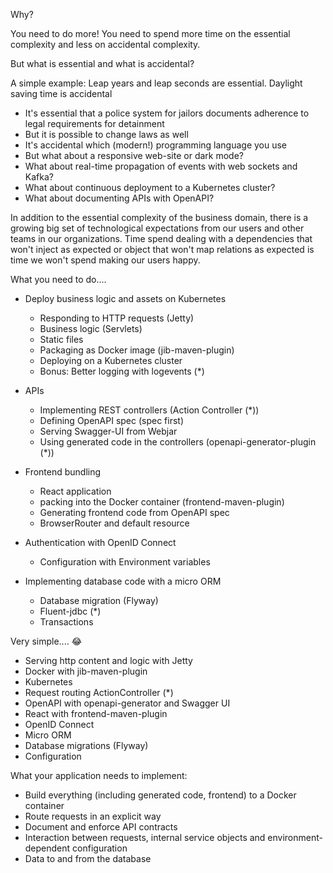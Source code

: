 Why?

You need to do more! You need to spend more time on the essential complexity and less on accidental complexity.

But what is essential and what is accidental?

A simple example: Leap years and leap seconds are essential. Daylight saving time is accidental

* It's essential that a police system for jailors documents adherence to legal requirements for detainment
* But it is possible to change laws as well
* It's accidental which (modern!) programming language you use
* But what about a responsive web-site or dark mode?
* What about real-time propagation of events with web sockets and Kafka?
* What about continuous deployment to a Kubernetes cluster?
* What about documenting APIs with OpenAPI?

In addition to the essential complexity of the business domain, there is a growing big set of technological expectations from our users and other teams in our organizations. Time spend dealing with a dependencies that won't inject as expected or object that won't map relations as expected is time we won't spend making our users happy.

What you need to do....

* Deploy business logic and assets on Kubernetes
  * Responding to HTTP requests (Jetty)
  * Business logic (Servlets)
  * Static files
  * Packaging as Docker image (jib-maven-plugin)
  * Deploying on a Kubernetes cluster
  * Bonus: Better logging with logevents (*)

* APIs
  * Implementing REST controllers (Action Controller (*))
  * Defining OpenAPI spec (spec first)
  * Serving Swagger-UI from Webjar
  * Using generated code in the controllers (openapi-generator-plugin (*))

* Frontend bundling
  * React application
  * packing into the Docker container (frontend-maven-plugin)
  * Generating frontend code from OpenAPI spec
  * BrowserRouter and default resource

* Authentication with OpenID Connect
  * Configuration with Environment variables

* Implementing database code with a micro ORM
  * Database migration (Flyway)
  * Fluent-jdbc (*)
  * Transactions


Very simple.... 😂

* Serving http content and logic with Jetty
* Docker with jib-maven-plugin
* Kubernetes
* Request routing ActionController (*)
* OpenAPI with openapi-generator and Swagger UI
* React with frontend-maven-plugin
* OpenID Connect
* Micro ORM
* Database migrations (Flyway)
* Configuration

What your application needs to implement:

* Build everything (including generated code, frontend) to a Docker container
* Route requests in an explicit way
* Document and enforce API contracts
* Interaction between requests, internal service objects and environment-dependent configuration
* Data to and from the database
